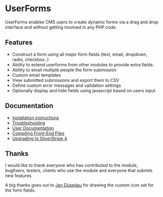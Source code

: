 # UserForms

UserForms enables CMS users to create dynamic forms via a drag and drop interface
and without getting involved in any PHP code.

## Features

*  Construct a form using all major form fields (text, email, dropdown, radio, checkbox..)
*  Ability to extend userforms from other modules to provide extra fields.
*  Ability to email multiple people the form submission
*  Custom email templates
*  View submitted submissions and export them to CSV
*  Define custom error messages and validation settings
*  Optionally display and hide fields using javascript based on users input

## Documentation

 * [Installation instructions](installation.md)
 * [Troubleshooting](troubleshooting.md)
 * [User Documentation](userguide/index.md)
 * [Compiling Front-End Files](compiling-front-end-files.md)
 * [Upgrading to SilverStripe 4](upgrading.md)

## Thanks

I would like to thank everyone who has contributed to the module, bugfixers,
testers, clients who use the module and everyone that submits new features.

A big thanks goes out to [Jan Düsedau](http://eformation.de) for drawing
the custom icon set for the form fields.
